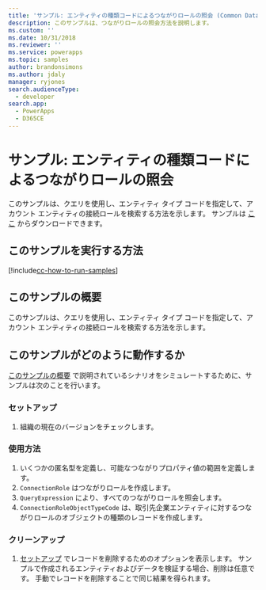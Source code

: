 ```yaml
---
title: 'サンプル: エンティティの種類コードによるつながりロールの照会 (Common Data Service) | Microsoft Docs'
description: このサンプルは、つながりロールの照会方法を説明します。
ms.custom: ''
ms.date: 10/31/2018
ms.reviewer: ''
ms.service: powerapps
ms.topic: samples
author: brandonsimons
ms.author: jdaly
manager: ryjones
search.audienceType:
  - developer
search.app:
  - PowerApps
  - D365CE
---
```

# <a name="sample-query-connection-roles-by-entity-type-code"></a>サンプル: エンティティの種類コードによるつながりロールの照会

このサンプルは、クエリを使用し、エンティティ タイプ コードを指定して、アカウント エンティティの接続ロールを検索する方法を示します。 サンプルは [ここ](https://github.com/Microsoft/PowerApps-Samples/tree/master/cds/orgsvc/C%23/QueryRoleByEntityType) からダウンロードできます。

## <a name="how-to-run-this-sample"></a>このサンプルを実行する方法

[!include[cc-how-to-run-samples](../../includes/cc-how-to-run-samples.md)]

## <a name="what-this-sample-does"></a>このサンプルの概要

このサンプルは、クエリを使用し、エンティティ タイプ コードを指定して、アカウント エンティティの接続ロールを検索する方法を示します。

## <a name="how-this-sample-works"></a>このサンプルがどのように動作するか

[このサンプルの概要](#what-this-sample-does) で説明されているシナリオをシミュレートするために、サンプルは次のことを行います。

### <a name="setup"></a>セットアップ

1. 組織の現在のバージョンをチェックします。

### <a name="demonstrate"></a>使用方法

1. いくつかの匿名型を定義し、可能なつながりプロパティ値の範囲を定義します。
2. `ConnectionRole` はつながりロールを作成します。
3. `QueryExpression` により、すべてのつながりロールを照会します。
4. `ConnectionRoleObjectTypeCode` は、取引先企業エンティティに対するつながりロールのオブジェクトの種類のレコードを作成します。 

### <a name="clean-up"></a>クリーンアップ

1. [セットアップ](#setup) でレコードを削除するためのオプションを表示します。
    サンプルで作成されるエンティティおよびデータを検証する場合、削除は任意です。 手動でレコードを削除することで同じ結果を得られます。
